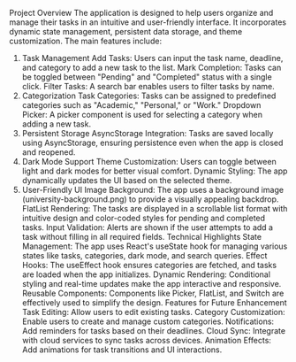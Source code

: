 Project Overview
The application is designed to help users organize and manage their tasks in an intuitive and user-friendly interface. It incorporates dynamic state management, persistent data storage, and theme customization. The main features include:

1. Task Management
Add Tasks: Users can input the task name, deadline, and category to add a new task to the list.
Mark Completion: Tasks can be toggled between "Pending" and "Completed" status with a single click.
Filter Tasks: A search bar enables users to filter tasks by name.
2. Categorization
Task Categories: Tasks can be assigned to predefined categories such as "Academic," "Personal," or "Work."
Dropdown Picker: A picker component is used for selecting a category when adding a new task.
3. Persistent Storage
AsyncStorage Integration: Tasks are saved locally using AsyncStorage, ensuring persistence even when the app is closed and reopened.
4. Dark Mode Support
Theme Customization: Users can toggle between light and dark modes for better visual comfort.
Dynamic Styling: The app dynamically updates the UI based on the selected theme.
5. User-Friendly UI
Image Background: The app uses a background image (university-background.png) to provide a visually appealing backdrop.
FlatList Rendering: The tasks are displayed in a scrollable list format with intuitive design and color-coded styles for pending and completed tasks.
Input Validation: Alerts are shown if the user attempts to add a task without filling in all required fields.
Technical Highlights
State Management: The app uses React's useState hook for managing various states like tasks, categories, dark mode, and search queries.
Effect Hooks: The useEffect hook ensures categories are fetched, and tasks are loaded when the app initializes.
Dynamic Rendering: Conditional styling and real-time updates make the app interactive and responsive.
Reusable Components: Components like Picker, FlatList, and Switch are effectively used to simplify the design.
Features for Future Enhancement
Task Editing: Allow users to edit existing tasks.
Category Customization: Enable users to create and manage custom categories.
Notifications: Add reminders for tasks based on their deadlines.
Cloud Sync: Integrate with cloud services to sync tasks across devices.
Animation Effects: Add animations for task transitions and UI interactions.
